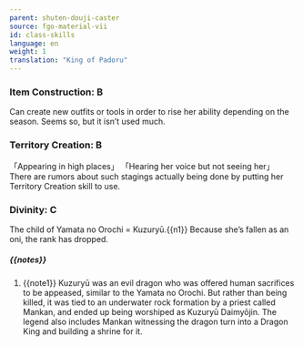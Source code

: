 ```yaml
---
parent: shuten-douji-caster
source: fgo-material-vii
id: class-skills
language: en
weight: 1
translation: "King of Padoru"
---
```


### Item Construction: B

Can create new outfits or tools in order to rise her ability depending on the season.
Seems so, but it isn’t used much.

### Territory Creation: B

「Appearing in high places」
「Hearing her voice but not seeing her」
There are rumors about such stagings actually being done by putting her Territory Creation skill to use.

### Divinity: C

The child of Yamata no Orochi = Kuzuryū.{{n1}}
Because she’s fallen as an oni, the rank has dropped.

##### {{notes}}

1. {{note1}} Kuzuryū was an evil dragon who was offered human sacrifices to be appeased, similar to the Yamata no Orochi. But rather than being killed, it was tied to an underwater rock formation by a priest called Mankan, and ended up being worshiped as Kuzuryū Daimyōjin. The legend also includes Mankan witnessing the dragon turn into a Dragon King and building a shrine for it.
